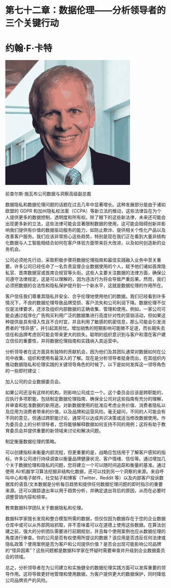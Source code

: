 # 第七十二章：数据伦理——分析领导者的三个关键行动

# 约翰·F·卡特

![](img/John_Carter.png)

前查尔斯·施瓦布公司数据与洞察高级副总裁

数据隐私和数据伦理问题的话题在过去几年中显著增长。这种发展部分是由于诸如欧盟的 GDPR 和加州隐私权法案（CCPA）等新立法的推动，这些法律旨在为个人提供更多的数据控制、透明度和所有权。除了眼下的这些新法律，未来还可能会出现更多新的立法，这些法律可能会显著限制数据的使用，这可能会阻碍创新并影响我们提供有价值的数据驱动服务的能力，如防止欺诈、提供相关个性化产品以及改善客户服务。我们应该非常担心这些趋势，特别是现在我们正在看到大量非结构化数据与人工智能相结合如何在客户体验方面带来巨大改进，以及如何创造新的业务机会。

公司必须抢先行动，采取积极步骤将数据伦理指南和最佳实践融入业务中至关重要。许多公司已经任命了一名负责监督企业数据使用的个人，赋予他们诸如首席隐私官、首席数据官或首席合规官等头衔。这些人主要关注数据的法律方面，确保公司遵守法律规定，这是可以理解的，因为违法行为将会导致严重后果。然而，我们必须把数据的合法性和隐私保护提升到一个新水平，这就是数据伦理的作用所在。

客户信任我们尊重其隐私并安全、合乎伦理地使用他们的数据。我们已经看到许多情况下，不良的数据伦理导致品牌受损、客户流失和公司利润下降。数据伦理不仅仅是法律要求，还涉及组织内部数据的正确收集、管理和使用。例如，一家公司可能会通过程序化广告购买利用广泛的数据集进行高度针对性的营销活动，但如果这种提供是具有侵入性且不合时宜，并且利用了敏感的机密信息，那么可能会引发消费者的“怪异感”，并引起其担忧。增加销售的短期影响可能微不足道，而长期失去信任和品牌考虑则可能会带来更大的损失。聪明的组织意识到与客户和潜在客户建立信任的重要性，并将数据伦理指南和实践纳入其运营中。

分析领导者在这方面具有独特的贡献机会，因为他们及其团队通常对数据如何在公司中收集、组织和使用有最深入的了解。现在是分析领导者挺身而出，在其组织内推动数据隐私和伦理实践的关键领导角色的时候了。以下是如何发挥这一领导角色的一些即时建议：

加入公司的企业数据委员会。

如果公司还没有这样的机构，则影响公司成立一个。这个委员会应该是跨职能的，应执行多项职能，包括制定数据伦理指南、确保全公司对这些指南有充分的理解，并审查和批准数据的新用途。对新数据使用的批准应考虑业务价值、消费者隐私以及应用为消费者带来的价值，以及品牌和运营风险。毫无疑问，不同的人可能会有不同的意见，但通过跨职能讨论，通常可以达成共识决策或适当修改数据使用。作为委员会上的分析领导者，您将能够解释数据如何支持不同的用例；这将有助于教育委员会并提供重要的新领域来讨论和解决问题。

制定衡量数据伦理的策略。

可以创建指标来衡量内部流程，但更重要的是，战略应包括用于了解客户感知的指标。许多公司进行持续调查以衡量品牌健康状况、客户情绪、信任等。通过增加几个关于数据伦理和隐私的问题，您将建立一个可以随时间追踪和衡量的基准。通过使用 AI/机器学习算法挖掘非结构化数据，还可以找到另一个洞察的来源。来自呼叫中心和电子邮件、社交帖子和博客（Twitter、Reddit 等）以及内部客户投诉数据库的语音/文本数据是分析每日趋势和提供任何数据伦理问题的即时指示的重要来源。还可以跟踪退出率以用于趋势分析，并确定退出背后的原因，从而在必要时调整营销内容和频率。

教育数据科学团队关于数据隐私和伦理。

数据科学家擅长发现和整合模型所需的数据，但仅仅因为数据存在于您的企业数据仓库中或可以从外部网站抓取，并不意味着可以在道德上使用这些数据。在算法创建之前，强大的分析团队需要进行前期规划，并且每个使用案例也应从数据伦理的角度进行审查。你的公司是否有权使用所提议的数据？该应用是否违反任何法律或隐私政策？使用案例是否为客户和公司提供价值？是否会出现可能影响公司品牌的“怪异因素”？这些问题都是数据科学家在怀疑时需要审查并升级到企业数据委员会的领域。

总之，分析领导者在为公司建立和实施健全的数据伦理实践方面可以发挥重要的领导作用。这将导致更好地管理和使用数据，为客户提供更大的数据保护，同时降低公司品牌资产的风险。
